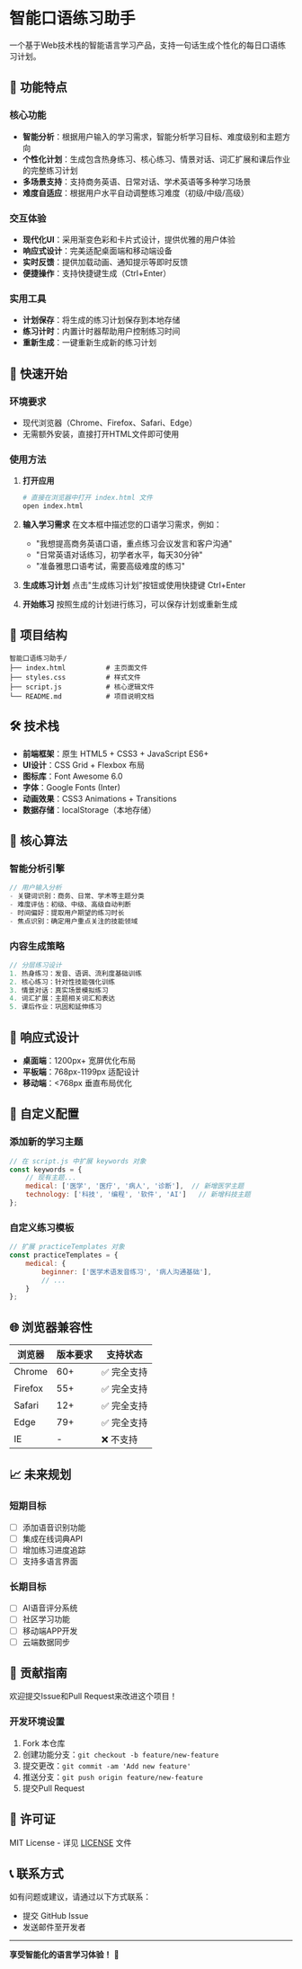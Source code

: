 # 智能口语练习助手

一个基于Web技术栈的智能语言学习产品，支持一句话生成个性化的每日口语练习计划。

## 🌟 功能特点

### 核心功能
- **智能分析**：根据用户输入的学习需求，智能分析学习目标、难度级别和主题方向
- **个性化计划**：生成包含热身练习、核心练习、情景对话、词汇扩展和课后作业的完整练习计划
- **多场景支持**：支持商务英语、日常对话、学术英语等多种学习场景
- **难度自适应**：根据用户水平自动调整练习难度（初级/中级/高级）

### 交互体验
- **现代化UI**：采用渐变色彩和卡片式设计，提供优雅的用户体验
- **响应式设计**：完美适配桌面端和移动端设备
- **实时反馈**：提供加载动画、通知提示等即时反馈
- **便捷操作**：支持快捷键生成（Ctrl+Enter）

### 实用工具
- **计划保存**：将生成的练习计划保存到本地存储
- **练习计时**：内置计时器帮助用户控制练习时间
- **重新生成**：一键重新生成新的练习计划

## 🚀 快速开始

### 环境要求
- 现代浏览器（Chrome、Firefox、Safari、Edge）
- 无需额外安装，直接打开HTML文件即可使用

### 使用方法

1. **打开应用**
   ```bash
   # 直接在浏览器中打开 index.html 文件
   open index.html
   ```

2. **输入学习需求**
   在文本框中描述您的口语学习需求，例如：
   - "我想提高商务英语口语，重点练习会议发言和客户沟通"
   - "日常英语对话练习，初学者水平，每天30分钟"
   - "准备雅思口语考试，需要高级难度的练习"

3. **生成练习计划**
   点击"生成练习计划"按钮或使用快捷键 Ctrl+Enter

4. **开始练习**
   按照生成的计划进行练习，可以保存计划或重新生成

## 📁 项目结构

```
智能口语练习助手/
├── index.html          # 主页面文件
├── styles.css          # 样式文件
├── script.js           # 核心逻辑文件
└── README.md           # 项目说明文档
```

## 🛠️ 技术栈

- **前端框架**：原生 HTML5 + CSS3 + JavaScript ES6+
- **UI设计**：CSS Grid + Flexbox 布局
- **图标库**：Font Awesome 6.0
- **字体**：Google Fonts (Inter)
- **动画效果**：CSS3 Animations + Transitions
- **数据存储**：localStorage（本地存储）

## 🎯 核心算法

### 智能分析引擎
```javascript
// 用户输入分析
- 关键词识别：商务、日常、学术等主题分类
- 难度评估：初级、中级、高级自动判断
- 时间偏好：提取用户期望的练习时长
- 焦点识别：确定用户重点关注的技能领域
```

### 内容生成策略
```javascript
// 分层练习设计
1. 热身练习：发音、语调、流利度基础训练
2. 核心练习：针对性技能强化训练
3. 情景对话：真实场景模拟练习
4. 词汇扩展：主题相关词汇和表达
5. 课后作业：巩固和延伸练习
```

## 📱 响应式设计

- **桌面端**：1200px+ 宽屏优化布局
- **平板端**：768px-1199px 适配设计
- **移动端**：<768px 垂直布局优化

## 🔧 自定义配置

### 添加新的学习主题
```javascript
// 在 script.js 中扩展 keywords 对象
const keywords = {
    // 现有主题...
    medical: ['医学', '医疗', '病人', '诊断'],  // 新增医学主题
    technology: ['科技', '编程', '软件', 'AI']   // 新增科技主题
};
```

### 自定义练习模板
```javascript
// 扩展 practiceTemplates 对象
const practiceTemplates = {
    medical: {
        beginner: ['医学术语发音练习', '病人沟通基础'],
        // ...
    }
};
```

## 🌐 浏览器兼容性

| 浏览器 | 版本要求 | 支持状态 |
|--------|----------|----------|
| Chrome | 60+ | ✅ 完全支持 |
| Firefox | 55+ | ✅ 完全支持 |
| Safari | 12+ | ✅ 完全支持 |
| Edge | 79+ | ✅ 完全支持 |
| IE | - | ❌ 不支持 |

## 📈 未来规划

### 短期目标
- [ ] 添加语音识别功能
- [ ] 集成在线词典API
- [ ] 增加练习进度追踪
- [ ] 支持多语言界面

### 长期目标
- [ ] AI语音评分系统
- [ ] 社区学习功能
- [ ] 移动端APP开发
- [ ] 云端数据同步

## 🤝 贡献指南

欢迎提交Issue和Pull Request来改进这个项目！

### 开发环境设置
1. Fork 本仓库
2. 创建功能分支：`git checkout -b feature/new-feature`
3. 提交更改：`git commit -am 'Add new feature'`
4. 推送分支：`git push origin feature/new-feature`
5. 提交Pull Request

## 📄 许可证

MIT License - 详见 [LICENSE](LICENSE) 文件

## 📞 联系方式

如有问题或建议，请通过以下方式联系：
- 提交 GitHub Issue
- 发送邮件至开发者

---

**享受智能化的语言学习体验！** 🎉